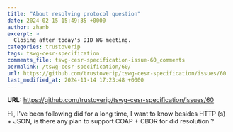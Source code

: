 ```yaml
---
title: "About resolving protocol question"
date: 2024-02-15 15:49:35 +0000
author: zhanb
excerpt: >
  Closing after today's DID WG meeting.
categories: trustoverip
tags: tswg-cesr-specification
comments_file: tswg-cesr-specification-issue-60_comments
permalink: /tswg-cesr-specification/60/
url: https://github.com/trustoverip/tswg-cesr-specification/issues/60
last_modified_at: 2024-11-14 17:23:48 +0000
---
```



**URL:** https://github.com/trustoverip/tswg-cesr-specification/issues/60

Hi, I've been following did for a long time, I want to know besides HTTP (s) + JSON, is there any plan to support COAP + CBOR for did resolution ?